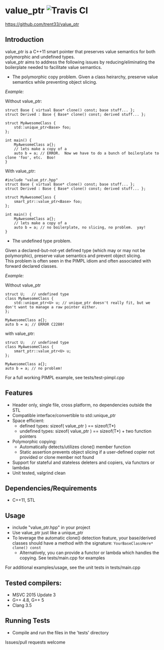 value_ptr ![Travis CI](https://travis-ci.org/trent33/value_ptr.svg?branch=master)
===================
https://github.com/trent33/value_ptr

Introduction
------------
value_ptr is a C++11 smart pointer that preserves value semantics for both polymorphic and undefined types.  
value_ptr aims to address the following issues by reducing/eliminating the boilerplate needed to facilitate value semantics.

- The polymorphic copy problem.  Given a class heirarchy, preserve value semantics while preventing object slicing.

*Example:*

Without value_ptr:

    struct Base { virtual Base* clone() const; base stuff... };  
    struct Derived : Base { Base* clone() const; derived stuff... };
    
    struct MyAwesomeClass {
        std::unique_ptr<Base> foo;
    };

    int main() {
        MyAwesomeClass a{};
        // lets make a copy of a
        auto b = a;	// ERROR.  Now we have to do a bunch of boilerplate to clone 'foo', etc.  Boo!
    }

With value_ptr:

    #include "value_ptr.hpp"
    struct Base { virtual Base* clone() const; base stuff... };  
    struct Derived : Base { Base* clone() const; derived stuff... };
    
    struct MyAwesomeClass {
        smart_ptr::value_ptr<Base> foo;
    };

    int main() {
        MyAwesomeClass a{};
        // lets make a copy of a
        auto b = a;	// no boilerplate, no slicing, no problem.  yay!
    }

- The undefined type problem.  

Given a declared-but-not-yet defined type (which may or may not be polymorphic), preserve value semantics and prevent object slicing.  
This problem is often seen in the PIMPL idiom and often associated with forward declared classes.

*Example:*

Without value_ptr

    struct U;	// undefined type
    class MyAwesomeClass {
        std::unique_ptr<U> u; // unique_ptr doesn't really fit, but we don't want to manage a raw pointer either.
    };

    MyAwesomeClass a{};
    auto b = a;	// ERROR C2280!

with value_ptr:

    struct U;	// undefined type
    class MyAwesomeClass {
        smart_ptr::value_ptr<U> u;
    };

    MyAwesomeClass a{};
    auto b = a;	// no problem!

For a full working PIMPL example, see tests/test-pimpl.cpp


Features
------------
- Header only, single file, cross platform, no dependencies outside the STL
- Compatible interface/convertible to std::unique_ptr<T>
- Space efficient:  
    -  defined types:  sizeof( value_ptr<T> ) == sizeof(T*)
    -  undefined types:  sizeof( value_ptr<T> ) == sizeof(T*) + two function pointers
- Polymorphic copying:  
    -  Automatically detects/utilizes clone() member function
    -  Static assertion prevents object slicing if a user-defined copier not provided or clone member not found
- Support for stateful and stateless deleters and copiers, via functors or lambdas
- Unit tested, valgrind clean

Dependencies/Requirements
------------
- C++11, STL

Usage
-----------------------
- include "value_ptr.hpp" in your project
- Use value_ptr just like a unique_ptr
- To leverage the automatic clone() detection feature, your base/derived classes should have a method with the signature:  `YourBaseClassHere* clone() const`
    - Alternatively, you can provide a functor or lambda which handles the copying.  See tests/main.cpp for examples

For additional examples/usage, see the unit tests in tests/main.cpp

Tested compilers:
------------
- MSVC 2015 Update 3
- G++ 4.8, G++ 5
- Clang 3.5

Running Tests
-------------
- Compile and run the files in the 'tests' directory


Issues/pull requests welcome
